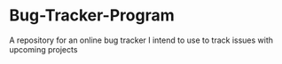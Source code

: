 # Bug-Tracker-Program
A repository for an online bug tracker I intend to use to track issues with upcoming projects
